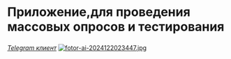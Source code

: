 # Приложение,для проведения массовых опросов и тестирования

###
*[Telegram клиент](https://github.com/tanyyae45/group-project/blob/main/tg_client/tg_client.md)*
[![fotor-ai-2024122023447.jpg](https://i.postimg.cc/3JHTYJLb/fotor-ai-2024122023447.jpg)](https://postimg.cc/F1GqxmXj)
